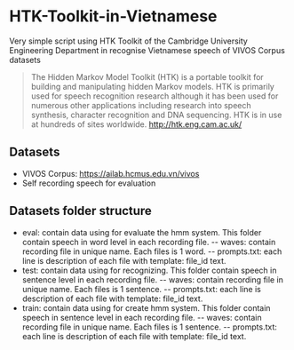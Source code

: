 # HTK-Toolkit-in-Vietnamese
Very simple script using HTK Toolkit of the Cambridge University Engineering Department in recognise Vietnamese speech of VIVOS Corpus datasets

> The Hidden Markov Model Toolkit (HTK) is a portable toolkit for building and manipulating hidden Markov models. HTK is primarily used for speech recognition research although it has been used for numerous other applications including research into speech synthesis, character recognition and DNA sequencing. HTK is in use at hundreds of sites worldwide.
> http://htk.eng.cam.ac.uk/

## Datasets
- VIVOS Corpus: https://ailab.hcmus.edu.vn/vivos
- Self recording speech for evaluation

## Datasets folder structure
- eval: contain data using for evaluate the hmm system. This folder contain speech in word level in each recording file.
-- waves: contain recording file in unique name. Each files is 1 word.
-- prompts.txt: each line is description of each file with template: file_id text.
- test: contain data using for recognizing. This folder contain speech in sentence level in each recording file.
-- waves: contain recording file in unique name. Each files is 1 sentence.
-- prompts.txt: each line is description of each file with template: file_id text.
- train: contain data using for create hmm system. This folder contain speech in sentence level in each recording file.
-- waves: contain recording file in unique name. Each files is 1 sentence.
-- prompts.txt: each line is description of each file with template: file_id text.

